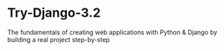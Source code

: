 # Try-Django-3.2
The fundamentals of creating web applications with Python &amp; Django by building a real project step-by-step
